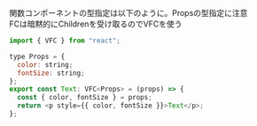 関数コンポーネントの型指定は以下のように。Propsの型指定に注意  
FCは暗黙的にChildrenを受け取るのでVFCを使う

```javascript
import { VFC } from "react";

type Props = {
  color: string;
  fontSize: string;
};
export const Text: VFC<Props> = (props) => {
  const { color, fontSize } = props;
  return <p style={{ color, fontSize }}>Text</p>;
};
```